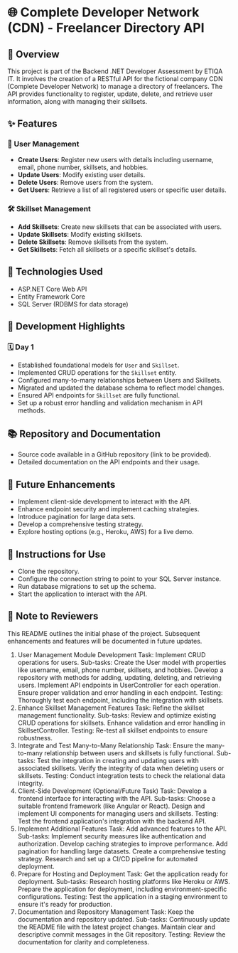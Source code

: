 # 🌐 Complete Developer Network (CDN) - Freelancer Directory API

## 📖 Overview
This project is part of the Backend .NET Developer Assessment by ETIQA IT. It involves the creation of a RESTful API for the fictional company CDN (Complete Developer Network) to manage a directory of freelancers. The API provides functionality to register, update, delete, and retrieve user information, along with managing their skillsets.

## ✨ Features

### 👥 User Management
- **Create Users**: Register new users with details including username, email, phone number, skillsets, and hobbies.
- **Update Users**: Modify existing user details.
- **Delete Users**: Remove users from the system.
- **Get Users**: Retrieve a list of all registered users or specific user details.

### 🛠️ Skillset Management
- **Add Skillsets**: Create new skillsets that can be associated with users.
- **Update Skillsets**: Modify existing skillsets.
- **Delete Skillsets**: Remove skillsets from the system.
- **Get Skillsets**: Fetch all skillsets or a specific skillset's details.

## 🚀 Technologies Used
- ASP.NET Core Web API
- Entity Framework Core
- SQL Server (RDBMS for data storage)

## 📆 Development Highlights

### 🗓️ Day 1
- Established foundational models for `User` and `Skillset`.
- Implemented CRUD operations for the `Skillset` entity.
- Configured many-to-many relationships between Users and Skillsets.
- Migrated and updated the database schema to reflect model changes.
- Ensured API endpoints for `Skillset` are fully functional.
- Set up a robust error handling and validation mechanism in API methods.

## 📚 Repository and Documentation
- Source code available in a GitHub repository (link to be provided).
- Detailed documentation on the API endpoints and their usage.

## 🌟 Future Enhancements
- Implement client-side development to interact with the API.
- Enhance endpoint security and implement caching strategies.
- Introduce pagination for large data sets.
- Develop a comprehensive testing strategy.
- Explore hosting options (e.g., Heroku, AWS) for a live demo.

## 📝 Instructions for Use
- Clone the repository.
- Configure the connection string to point to your SQL Server instance.
- Run database migrations to set up the schema.
- Start the application to interact with the API.

## 📢 Note to Reviewers
This README outlines the initial phase of the project. Subsequent enhancements and features will be documented in future updates.


1. User Management Module Development
Task: Implement CRUD operations for users.
Sub-tasks:
Create the User model with properties like username, email, phone number, skillsets, and hobbies.
Develop a repository with methods for adding, updating, deleting, and retrieving users.
Implement API endpoints in UserController for each operation.
Ensure proper validation and error handling in each endpoint.
Testing: Thoroughly test each endpoint, including the integration with skillsets.
2. Enhance Skillset Management Features
Task: Refine the skillset management functionality.
Sub-tasks:
Review and optimize existing CRUD operations for skillsets.
Enhance validation and error handling in SkillsetController.
Testing: Re-test all skillset endpoints to ensure robustness.
3. Integrate and Test Many-to-Many Relationship
Task: Ensure the many-to-many relationship between users and skillsets is fully functional.
Sub-tasks:
Test the integration in creating and updating users with associated skillsets.
Verify the integrity of data when deleting users or skillsets.
Testing: Conduct integration tests to check the relational data integrity.
4. Client-Side Development (Optional/Future Task)
Task: Develop a frontend interface for interacting with the API.
Sub-tasks:
Choose a suitable frontend framework (like Angular or React).
Design and implement UI components for managing users and skillsets.
Testing: Test the frontend application's integration with the backend API.
5. Implement Additional Features
Task: Add advanced features to the API.
Sub-tasks:
Implement security measures like authentication and authorization.
Develop caching strategies to improve performance.
Add pagination for handling large datasets.
Create a comprehensive testing strategy.
Research and set up a CI/CD pipeline for automated deployment.
6. Prepare for Hosting and Deployment
Task: Get the application ready for deployment.
Sub-tasks:
Research hosting platforms like Heroku or AWS.
Prepare the application for deployment, including environment-specific configurations.
Testing: Test the application in a staging environment to ensure it's ready for production.
7. Documentation and Repository Management
Task: Keep the documentation and repository updated.
Sub-tasks:
Continuously update the README file with the latest project changes.
Maintain clear and descriptive commit messages in the Git repository.
Testing: Review the documentation for clarity and completeness.
